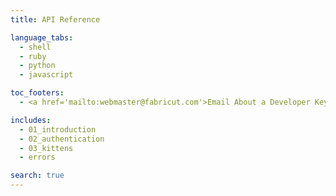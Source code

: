 ```yaml
---
title: API Reference

language_tabs:
  - shell
  - ruby
  - python
  - javascript

toc_footers:
  - <a href='mailto:webmaster@fabricut.com'>Email About a Developer Key</a>

includes:
  - 01_introduction
  - 02_authentication
  - 03_kittens
  - errors

search: true
---
```

